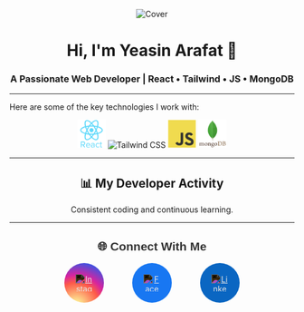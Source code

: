 <!-- Cover Image -->
<p align="center">
  <img src="https://i.ibb.co/1fqc8kqv/Chat-GPT-Image-Aug-8-2025-03-10-42-PM.png" alt="Cover" />
</p>

<!-- Name & Intro -->
<h1 align="center">Hi, I'm Yeasin Arafat 👋</h1>
<h3 align="center">A Passionate Web Developer | React • Tailwind • JS • MongoDB</h3>

---

<!-- Tech Stack -->
Here are some of the key technologies I work with:

<p align="center">
  <img src="https://raw.githubusercontent.com/devicons/devicon/master/icons/react/react-original-wordmark.svg" alt="React" width="50" height="50"/>
  <img src="https://www.vectorlogo.zone/logos/tailwindcss/tailwindcss-icon.svg" alt="Tailwind CSS" width="50" height="50"/>
  <img src="https://raw.githubusercontent.com/devicons/devicon/master/icons/javascript/javascript-original.svg" alt="JavaScript" width="50" height="50"/>
  <img src="https://raw.githubusercontent.com/devicons/devicon/master/icons/mongodb/mongodb-original-wordmark.svg" alt="MongoDB" width="50" height="50"/>
</p>

---

<!-- Daily.dev Card -->
<h2 align="center">📊 My Developer Activity</h2>
<p align="center">
  Consistent coding and continuous learning.  
</p>

---



<h2 align="center" style="font-family: Arial, sans-serif; color: #333;">
  🌐 Connect With Me
</h2>
<div align='center' style="display: flex; justify-content: center; gap: 30px; margin-top: 10px;">
  <a href="https://instagram.com/arafat_mr" target="_blank" rel="noopener noreferrer" 
   style="display: inline-flex; align-items: center; justify-content: center; 
          background: radial-gradient(circle at 30% 107%, #fdf497 0%, #fdf497 5%, 
          #fd5949 45%, #d6249f 60%, #285AEB 90%); padding: 10px; border-radius: 50%; 
          width: 50px; height: 50px; margin: 0 10px;">
  <img src="https://raw.githubusercontent.com/rahuldkjain/github-profile-readme-generator/master/src/images/icons/Social/instagram.svg" 
       alt="Instagram" width="30" height="30" style="filter: invert(1);" />
</a>
  <a href="https://facebook.com/arafat.mr" target="_blank" rel="noopener noreferrer" 
   style="display: inline-flex; align-items: center; justify-content: center; 
          background: #1877F2; padding: 10px; border-radius: 50%; 
          width: 50px; height: 50px; margin: 0 10px;">
  <img src="https://raw.githubusercontent.com/rahuldkjain/github-profile-readme-generator/master/src/images/icons/Social/facebook.svg" 
       alt="Facebook" width="30" height="30" style="filter: invert(1);" />
</a>
<a href="https://linkedin.com/in/arafat-mr" target="_blank" rel="noopener noreferrer" 
   style="display: inline-flex; align-items: center; justify-content: center; 
          background: #0A66C2; padding: 10px; border-radius: 50%; 
          width: 50px; height: 50px; margin: 0 10px;">
  <img src="https://cdn.jsdelivr.net/gh/devicons/devicon/icons/linkedin/linkedin-original.svg" 
       alt="LinkedIn" width="30" height="30" style="filter: invert(1);" />
</a>


</div>

